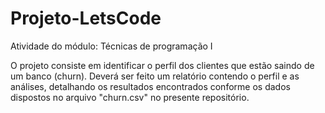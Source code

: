 # Projeto-LetsCode
Atividade do módulo: Técnicas de programação I

O projeto consiste em identificar o perfil dos clientes que estão saindo de um banco (churn). Deverá ser feito um relatório contendo o perfil e as análises, detalhando os resultados encontrados conforme os dados dispostos no arquivo "churn.csv" no presente repositório.
